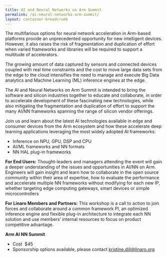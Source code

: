 ```yaml
---
title: AI and Neural Networks on Arm Summit
permalink: /ai-neural-networks-arm-summit/
layout: container-breadcrumb
---
```

The multifarious options for neural network acceleration in Arm-based platforms provide an unprecedented opportunity for new intelligent devices. However, it also raises the risk of fragmentation and duplication of effort when varied frameworks and libraries will be required to support a multitude of accelerators.

The growing amount of data captured by sensors and connected devices coupled with real time constraints and the cost to move large data sets from the edge to the cloud intensifies the need to manage and execute Big Data analytics and Machine Learning (ML) inference engines at the edge.

The AI and Neural Networks on Arm Summit is intended to bring the software and silicon industries together to educate and collaborate, in order to accelerate development of these fascinating new technologies, while also mitigating the fragmentation and duplication of effort to support the many AI/NN frameworks spanning the range of silicon vendor offerings.

Join us and learn about the latest AI technologies available in edge and consumer devices from the Arm ecosystem and how these accelerate deep learning applications leveraging the most widely adopted AI frameworks:

- Inference on NPU, GPU, DSP and CPU
- AI/ML frameworks and NN formats
- NN HAL plug-in frameworks

**For End Users:** Thought-leaders and managers attending the event will gain a deeper understanding of the issues and opportunities in AI/NN on Arm. Engineers will gain insight and learn how to collaborate in the open source community within their area of expertise, how to evaluate the performance and accelerate multiple NN frameworks without modifying for each new IP, whether targeting edge computing gateways, smart devices or simple microcontrollers

**For Linaro Members and Partners:** This workshop is a call to action to join forces and collaborate around a common framework PI, an optimized inference engine and flexible plug-in architecture to integrate each NN solution and use members’ internal resources to focus on product competitive advantage.

**Arm AI NN Summit**

- Cost  $45
- Sponsorship options available, please contact kristine.dill@linaro.org

<script type="text/javascript">
    function defer(method) {
        if (window.jQuery) {
            method();
        } else {
            setTimeout(function() { defer(method) }, 50);
        }
    }
    defer(function(){
        $(window).on("load",function(){
            var url = "https://eventbrite.co.uk/tickets-external?eid=45251216607&amp;ref=etckt";    
            $("#eventbrite-iframe").attr("src",url);
            $("#eventbrite-iframe").on("load",function(){
                $(this).removeClass("hidden-iframe");
                $("#placeholder-skeleton").hide();
                $(this).addClass("visible-iframe");
            });
        });       
    });
</script>
<div id="eventbrite-skeleton">
    <img id="placeholder-skeleton" class="img-responsive lazyload" data-src="{% asset_path 'eventbrite-skeleton.png' %}" src="data:image/gif;base64,R0lGODlhAQABAAAAACH5BAEKAAEALAAAAAABAAEAAAICTAEAOw==" />
    <iframe class="hidden-iframe" data-src="https://eventbrite.co.uk/tickets-external?eid=45251216607&amp;ref=etckt" width="100%" height="500" frameborder="0" marginwidth="5" marginheight="5" scrolling="auto" id="eventbrite-iframe"></iframe>
</div>